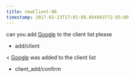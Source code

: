 ```yaml
---
title: newClient-06
timestamp: 2017-02-23T17:01:08.094943772-05:00
---
```


can you add [Google](company_name) to the client list please
* add/client

< [Google](company_name) was added to the client list
* client_add/confirm
